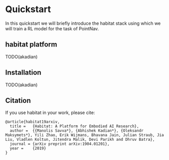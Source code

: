 # Quickstart 

In this quickstart we will briefly introduce the habitat stack using which we will train a RL model for the task of PointNav.

## habitat platform

TODO(akadian)

## Installation

TODO(akadian)

## Citation

If you use habitat in your work, please cite:

```text
@article{habitat19arxiv,
  title =   {Habitat: A Platform for Embodied AI Research},
  author =  {{Manolis Savva*}, {Abhishek Kadian*}, {Oleksandr Maksymets*}, Yili Zhao, Erik Wijmans, Bhavana Jain, Julian Straub, Jia Liu, Vladlen Koltun, Jitendra Malik, Devi Parikh and Dhruv Batra},
  journal = {arXiv preprint arXiv:1904.01201},
  year =    {2019}
}
```

